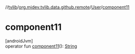//[tvlib](../../../index.md)/[org.mjdev.tvlib.data.github.remote](../index.md)/[User](index.md)/[component11](component11.md)

# component11

[androidJvm]\
operator fun [component11](component11.md)(): [String](https://kotlinlang.org/api/latest/jvm/stdlib/kotlin/-string/index.html)
